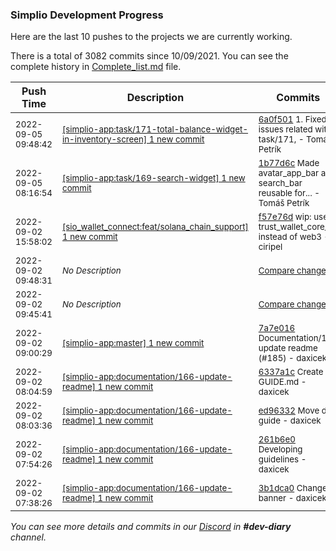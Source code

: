 
### Simplio Development Progress

Here are the last 10 pushes to the projects we are currently working.

There is a total of 3082 commits since 10/09/2021. You can see the complete history in
 [Complete_list.md](Complete_list.md) file.

| Push Time | Description | Commits |
| --- | --- | --- |
| <sub>2022-09-05 09:48:42</sub> | <sub>[[simplio-app:task/171\-total\-balance\-widget\-in\-inventory\-screen] 1 new commit](https://github.com/SimplioOfficial/simplio-app/commit/6a0f5019f84586cfd2ac3acf1a3f136bcb3fe121)</sub> | <sub>[6a0f501](https://github.com/SimplioOfficial/simplio-app/commit/6a0f5019f84586cfd2ac3acf1a3f136bcb3fe121) 1. Fixed issues related with task/171, - Tomáš Petrík</sub> |
| <sub>2022-09-05 08:16:54</sub> | <sub>[[simplio-app:task/169\-search\-widget] 1 new commit](https://github.com/SimplioOfficial/simplio-app/commit/1b77d6c6ecbaf2aeea6ca4d84c1eb2b4e7e741e3)</sub> | <sub>[1b77d6c](https://github.com/SimplioOfficial/simplio-app/commit/1b77d6c6ecbaf2aeea6ca4d84c1eb2b4e7e741e3) Made avatar_app_bar and search_bar reusable for... - Tomáš Petrík</sub> |
| <sub>2022-09-02 15:58:02</sub> | <sub>[[sio_wallet_connect:feat/solana\_chain\_support] 1 new commit](https://github.com/SimplioOfficial/sio_wallet_connect/commit/f57e76d9110dd04da93b19232775b7a12774c9fd)</sub> | <sub>[f57e76d](https://github.com/SimplioOfficial/sio_wallet_connect/commit/f57e76d9110dd04da93b19232775b7a12774c9fd) wip: use trust_wallet_core_lib instead of web3 - ciripel</sub> |
| <sub>2022-09-02 09:48:31</sub> | <sub>_No Description_</sub> | <sub>[Compare changes](https://github.com/SimplioOfficial/simplio-app/compare/62d7bd7d094d...e9ec8afd2ac0)</sub> |
| <sub>2022-09-02 09:45:41</sub> | <sub>_No Description_</sub> | <sub>[Compare changes](https://github.com/SimplioOfficial/simplio-app/compare/f92c6f4bcff1...62d7bd7d094d)</sub> |
| <sub>2022-09-02 09:00:29</sub> | <sub>[[simplio-app:master] 1 new commit](https://github.com/SimplioOfficial/simplio-app/commit/7a7e016de6253600db710ac21b7b823097848477)</sub> | <sub>[7a7e016](https://github.com/SimplioOfficial/simplio-app/commit/7a7e016de6253600db710ac21b7b823097848477) Documentation/166 update readme (#185) - daxicek</sub> |
| <sub>2022-09-02 08:04:59</sub> | <sub>[[simplio-app:documentation/166\-update\-readme] 1 new commit](https://github.com/SimplioOfficial/simplio-app/commit/6337a1cd044c3ddcd85e16fd6b8b58cc628753c6)</sub> | <sub>[6337a1c](https://github.com/SimplioOfficial/simplio-app/commit/6337a1cd044c3ddcd85e16fd6b8b58cc628753c6) Create GUIDE.md - daxicek</sub> |
| <sub>2022-09-02 08:03:36</sub> | <sub>[[simplio-app:documentation/166\-update\-readme] 1 new commit](https://github.com/SimplioOfficial/simplio-app/commit/ed96332c6a2c1524286c51571c05a31b0ada4e07)</sub> | <sub>[ed96332](https://github.com/SimplioOfficial/simplio-app/commit/ed96332c6a2c1524286c51571c05a31b0ada4e07) Move dev guide - daxicek</sub> |
| <sub>2022-09-02 07:54:26</sub> | <sub>[[simplio-app:documentation/166\-update\-readme] 1 new commit](https://github.com/SimplioOfficial/simplio-app/commit/261b6e06af199e8bbecab8ea63129c6438bfe8a2)</sub> | <sub>[261b6e0](https://github.com/SimplioOfficial/simplio-app/commit/261b6e06af199e8bbecab8ea63129c6438bfe8a2) Developing guidelines - daxicek</sub> |
| <sub>2022-09-02 07:38:26</sub> | <sub>[[simplio-app:documentation/166\-update\-readme] 1 new commit](https://github.com/SimplioOfficial/simplio-app/commit/3b1dca04ed41582f79bab804d210646513f97f74)</sub> | <sub>[3b1dca0](https://github.com/SimplioOfficial/simplio-app/commit/3b1dca04ed41582f79bab804d210646513f97f74) Change banner - daxicek</sub> |

_You can see more details and commits in our [Discord](https://discord.gg/aKhjuwZmdP) in **#dev-diary** channel._
